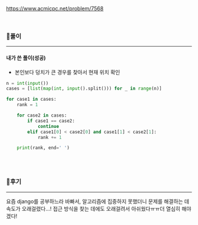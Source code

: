 <https://www.acmicpc.net/problem/7568>

<br>

### 📌풀이

----

#### 내가 쓴 풀이(성공)

- 본인보다 덩치가 큰 경우를 찾아서 현재 위치 확인

```python
n = int(input())
cases = [list(map(int, input().split())) for _ in range(n)]

for case1 in cases:
    rank = 1

    for case2 in cases:
        if case1 == case2:
            continue
        elif case1[0] < case2[0] and case1[1] < case2[1]:
            rank += 1

    print(rank, end=' ')
```



<br>

<br>



### 📌후기

---------

요즘 django를 공부하느라 바빠서, 알고리즘에 집중하지 못했더니 문제를 해결하는 데 속도가 오래걸렸다...! 접근 방식을 찾는 데에도 오래걸려서 아쉬웠다ㅠㅠ더 열심히 해야겠다!